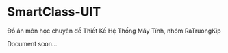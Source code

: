 # SmartClass-UIT
Đồ án môn học chuyên đề Thiết Kế Hệ Thống Máy Tính, nhóm RaTruongKip

Document soon...
